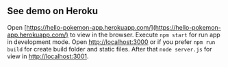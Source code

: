 ## See demo on Heroku

Open [https://hello-pokemon-app.herokuapp.com/](https://hello-pokemon-app.herokuapp.com/) to view in the browser. Execute `npm start` for run app in development mode. Open [http://localhost:3000](http://localhost:3000) or if you prefer `npm run build` for create build folder and static files. After that `node server.js` for view in [http://localhost:3001](http://localhost:3001).